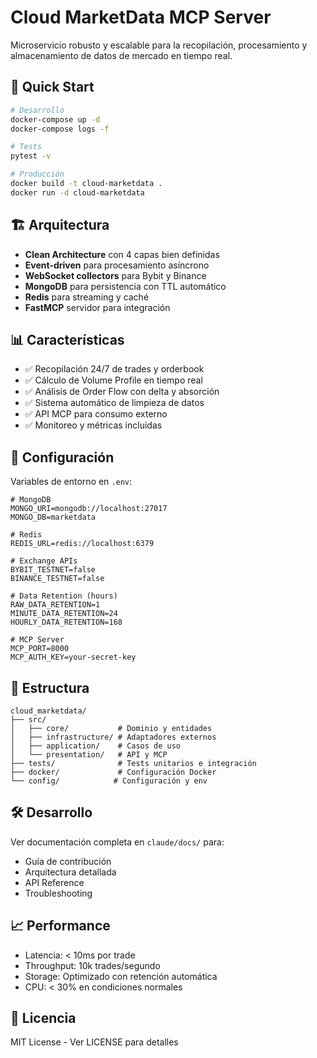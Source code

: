 # Cloud MarketData MCP Server

Microservicio robusto y escalable para la recopilación, procesamiento y almacenamiento de datos de mercado en tiempo real.

## 🚀 Quick Start

```bash
# Desarrollo
docker-compose up -d
docker-compose logs -f

# Tests
pytest -v

# Producción
docker build -t cloud-marketdata .
docker run -d cloud-marketdata
```

## 🏗️ Arquitectura

- **Clean Architecture** con 4 capas bien definidas
- **Event-driven** para procesamiento asíncrono
- **WebSocket collectors** para Bybit y Binance
- **MongoDB** para persistencia con TTL automático
- **Redis** para streaming y caché
- **FastMCP** servidor para integración

## 📊 Características

- ✅ Recopilación 24/7 de trades y orderbook
- ✅ Cálculo de Volume Profile en tiempo real
- ✅ Análisis de Order Flow con delta y absorción
- ✅ Sistema automático de limpieza de datos
- ✅ API MCP para consumo externo
- ✅ Monitoreo y métricas incluidas

## 🔧 Configuración

Variables de entorno en `.env`:

```env
# MongoDB
MONGO_URI=mongodb://localhost:27017
MONGO_DB=marketdata

# Redis
REDIS_URL=redis://localhost:6379

# Exchange APIs
BYBIT_TESTNET=false
BINANCE_TESTNET=false

# Data Retention (hours)
RAW_DATA_RETENTION=1
MINUTE_DATA_RETENTION=24
HOURLY_DATA_RETENTION=168

# MCP Server
MCP_PORT=8000
MCP_AUTH_KEY=your-secret-key
```

## 📁 Estructura

```
cloud_marketdata/
├── src/
│   ├── core/           # Dominio y entidades
│   ├── infrastructure/ # Adaptadores externos
│   ├── application/    # Casos de uso
│   └── presentation/   # API y MCP
├── tests/              # Tests unitarios e integración
├── docker/             # Configuración Docker
└── config/            # Configuración y env
```

## 🛠️ Desarrollo

Ver documentación completa en `claude/docs/` para:
- Guía de contribución
- Arquitectura detallada
- API Reference
- Troubleshooting

## 📈 Performance

- Latencia: < 10ms por trade
- Throughput: 10k trades/segundo
- Storage: Optimizado con retención automática
- CPU: < 30% en condiciones normales

## 📄 Licencia

MIT License - Ver LICENSE para detalles
